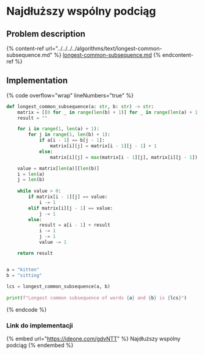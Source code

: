 # Najdłuższy wspólny podciąg

## Problem description

{% content-ref url="../../../../algorithms/text/longest-common-subsequence.md" %}
[longest-common-subsequence.md](../../../../algorithms/text/longest-common-subsequence.md)
{% endcontent-ref %}

## Implementation

{% code overflow="wrap" lineNumbers="true" %}
```python
def longest_common_subsequence(a: str, b: str) -> str:
    matrix = [[0 for _ in range(len(b) + 1)] for _ in range(len(a) + 1)]
    result = ""

    for i in range(1, len(a) + 1):
        for j in range(1, len(b) + 1):
            if a[i - 1] == b[j - 1]:
                matrix[i][j] = matrix[i - 1][j - 1] + 1
            else:
                matrix[i][j] = max(matrix[i - 1][j], matrix[i][j - 1])

    value = matrix[len(a)][len(b)]
    i = len(a)
    j = len(b)
    
    while value > 0:
        if matrix[i - 1][j] == value:
            i -= 1
        elif matrix[i][j - 1] == value:
            j -= 1
        else:
            result = a[i - 1] + result
            i -= 1
            j -= 1
            value -= 1

    return result


a = "kitten"
b = "sitting"
    
lcs = longest_common_subsequence(a, b)
    
print(f"Longest common subsequence of words {a} and {b} is {lcs}")
```
{% endcode %}

### Link do implementacji

{% embed url="https://ideone.com/gdvNTT" %}
Najdłuższy wspólny podciąg
{% endembed %}

